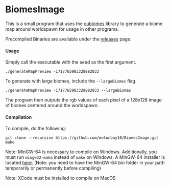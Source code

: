 # BiomesImage

This is a small program that uses the [cubiomes](http://github.com/Cubitect/cubiomes) library to generate a biome map around worldspawn for usage in other programs.

Precompiled Binaries are available under the [releases](http://github.com/melonboy10/BiomesImage/releases) page.

#### Usage

Simply call the executable with the seed as the first argument.
```
./generateMapPreview -1717765983328882033
```
To generate with large biomes, include the `--largeBiomes` flag.
```
./generateMapPreview -1717765983328882033 --largeBiomes
```
The program then outputs the rgb values of each pixel of a 128x128 image of biomes centered around the worldspawn.

#### Compilation

To compile, do the following:
```
git clone --recursive https://github.com/melonboy10/BiomesImage.git
make
```
Note: MinGW-64 is necessary to compile on Windows. Additionally, you must run `mingw32-make` instead of `make` on Windows. A MinGW-64 installer is located [here](http://mingw-w64.org/doku.php/download/mingw-builds). (Note: you need to have the MinGW-64 bin folder in your path temporarily or permanently before compiling)

Note: XCode must be installed to compile on MacOS
